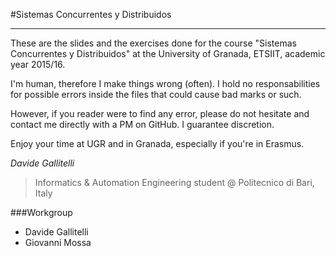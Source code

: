 #Sistemas Concurrentes y Distribuidos


-------------------------------------------------------------

These are the slides and the exercises done for the course "Sistemas Concurrentes y Distribuidos" at the University of Granada, ETSIIT, academic year 2015/16.
<p>
I'm human, therefore I make things wrong (often). I hold no responsabilities for possible errors inside the files that could cause bad marks or such.<p>
However, if you reader were to find any error, please do not hesitate and contact me directly with a PM on GitHub. I guarantee discretion. <p><p>

Enjoy your time at UGR and in Granada, especially if you're in Erasmus.<p><p><p>

<i>Davide Gallitelli </i>
>Informatics & Automation Engineering student @ Politecnico di Bari, Italy

###Workgroup
- Davide Gallitelli
- Giovanni Mossa




